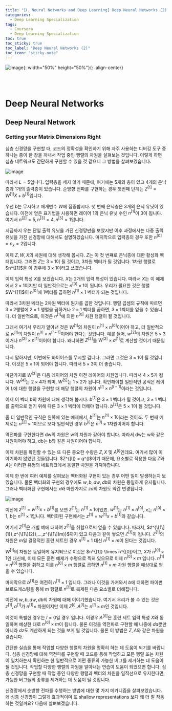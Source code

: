 ```yaml
---
title: "[Ⅰ. Neural Networks and Deep Learning] Deep Neural Networks (2)"
categories:
  - Deep Learning Specialization
tags:
  - Coursera
  - Deep Learning Specialization
toc: true
toc_sticky: true
toc_label: "Deep Neural Networks (2)"
toc_icon: "sticky-note"
---
```


![image](https://user-images.githubusercontent.com/55765292/172768350-41a6b2f0-9468-4b13-bc94-4a38f89ce5e6.png){: width="50%" height="50%"}{: .align-center}

<br><br>

# Deep Neural Networks

## Deep Neural Network

### Getting your Matrix Dimensions Right
심층 신경망을 구현할 때, 코드의 정확성을 확인하기 위해 자주 사용하는 디버깅 도구 중 하나는 종이 한 장을 꺼내서 작업 중인 행렬의 차원을 살펴보는 것입니다. 이렇게 하면 심층 네트워크도 간단하게 구현할 수 있을 것 같으니 그 방법을 살펴보겠습니다.

![image](https://user-images.githubusercontent.com/55765292/176329821-f03d254c-366f-4595-8d59-9eb0d042cafa.png)

따라서 $L = 5$입니다. 입력층을 세지 않기 때문에, 여기에는 5개의 층이 있고 4개의 은닉층과 1개의 출력층이 있습니다. 순방향 전파를 구현하는 경우 첫번째 단계는 $Z^{[1]} = W^{[1]}X + b^{[1]}$입니다.

우선 $b$는 무시하고 매개변수 $W$에 집중합시다. 첫 번째 은닉층은 3개의 은닉 유닛이 있습니다. 이전에 얻은 표기법을 사용하면 레이어 1의 은닉 유닛 수인 $n^{[1]}$이 3이 됩니다. 여기서 $n^{[2]} = 5, n^{[3]} = 4, n^{[5]} = 1$입니다.

지금까지 우는 단일 출력 유닛을 가진 신경망만을 보았지만 이후 과정에서는 다중 출력 유닛을 가진 신경망에 대해서도 설명하겠습니다. 마지막으로 입력층의 경우 또한 $n^{[0]} = n_x = 2$입니다.

이제 $Z,W,X$의 차원에 대해 생각해 봅시다. $Z$는 이 첫 번쨰로 은닉층에 대한 활성화 벡터입니다. 그러면 $Z$는 $3 \times 1$이 될 것이고, 3차원 벡터가 될 것입니다. 1차원 행렬로 $n^{[1]$을 이 경우에 $3 \times 1$이라고 쓰겠습니다.

이제 입력 특성 $X$를 보겠습니다. $X$는 2개의 입력 특성이 있습니다. 따라서 $X$는 이 예제에서 $2 \times 1$이지만 더 일반적으로는 $n^{[0]} \times 1$이 됩니다. 우리가 필요한 것은 행렬 $W^{[1]$이 $n^{[0]}$에 1벡터를 곱하면 $n^{[1]} \times 1$ 벡터가 되는 것입니다.

따라서 3차원 벡터는 2차원 벡터에 뭔가를 곱한 것입니다. 행렬 곱셈의 규칙에 따르면 $3 \times 2$행렬에 $2 \times 1$ 행렬을 곱하거나 $2 \times 1$ 벡터를 곱하면, $3 \times 1$벡터를 얻을 수 있습니다. 더 일반적으로, 이것은 $n^{[1]}$에 의한 $n^{[0]}$ 차원 행렬이 될 것입니다.

그래서 여기서 우리가 알아낸 것은 $W^{[1]}$의 차원이 $n^{[1]} \times n^{[0]}$이어야 하고, 더 일반적으로 $w^{[l]}$의 차원이 $n^{[l]} \times n^{[l-1]}$이어야 한다는 것입니다. 예를 들어, $w^{[2]}$의 차원은 $5 \times 3$이거나 $n^{[2]} \times n^{[1]}$이어야 합니다. 왜냐하면 $Z^{[2]}$를 $W^{[2]} \times a^{[1]}$로 계산할 것이기 때문입니다.

다시 말하지만, 이번에도 바이어스를 무시할 겁니다. 그러면 그것은 $3 \times 1$이 될 것입니다. 이것은 $5 \times 1$이 되어야 합니다. 따라서 $5 \times 3$이 더 좋습니다.

마찬가지로 $W^{[3]}$은 다음 레이어의 차원 이전 레이어의 차원입니다. 따라서 $4 \times 5$가 됩니다. $W^[4]$는 $2 \times 4$가 되며, $W^{[5]}$는 $1 \times 2$가 됩니다. 확인해야할 일반적인 공식은 레이어 $L$에 대한 행렬을 구현할 때 해당 행렬의 차원이 $n^{[l]} \times n^{[l-1]}$이라는 것입니다.

이제 이 벡터 $b$의 차원에 대해 생각해 봅시다. $b^{[1]}$은 $3 \times 1$ 벡터가 될 것이고, $3 \times 1$ 벡터를 출력으로 얻기 위해 다른 $3 \times 1$ 벡터에 더해야 합니다. $b^{[2]}$은 $5 \times 1$이 될 것입니다.

좀 더 일반적인 규칙은 왼쪽에 있는 예제에서, $b^{[1]}$는 $n^{[1]} \times 1$이라는 것이죠. 두 번째 예제로는 $n^{[2]} \times 1$이므로 보다 일반적인 경우 $b^{[l]}$은 $n^{[l]} \times 1$차원이어야 합니다.

역전파를 구현한다면 dw의 차원은 w의 차원과 같아야 합니다. 따라서 dw는 w와 같은 차원이어야 하고, db는 b와 같은 차원이어야 합니다.

이제 차원을 확인할 수 있는 또 다른 중요한 수량은 $Z, X$ 및 $A^{[l]}$인데요. 여기서 많이 이야기하지 않았던 것들입니다. $Z^{[l]} = g^{[l](a^{[1]})$이기 때문에, 요소별로 적용한 다음 $Z$와 $A$는 이러한 유형의 네트워크에서 동일한 차원을 가져야합니다.

이제 한 번에 여러 예제를 살펴보는 벡터화된 구현이 있는 경우 어떤 일이 발생하는지 보겠습니다. 물론 벡터화의 구현의 경우에도 $w, b, dw ,db$의 차원은 동일하게 유지됩니다. 그러나 벡터화된 구현에서는 $x$와 마찬가지로 $za$의 차원도 약간 변경됩니다.

![image](https://user-images.githubusercontent.com/55765292/176329873-45d9d194-16bd-41a2-b4a4-d11d649796e9.png)

이전에 $z^{[1]} = w^{[1]}x + b^{[1]}$를 보면 $z^{[1]}$는 $n^{[1]} \times 1$이었죠. $w^{[1]}$는 $n^{[1]} \times n^{[0]}$, $x$는 $n^{[0]} \times 1$, $b$는 $n^{[1]} \times 1$입니다. 벡터화된 구현에서는 $z^{[1]} = w^{[1]}x + b^{[1]}$와 같습니다.

여기서 $Z^{[1]}$은 개별 예에 대하여 $z^{[1]}$을 취함으로써 얻을 수 있습니다. 따라서, $z^{\[1\](1)},z^{\[1\](2)},...,z^{\[1\](m)}$까지 있고 다음과 같이 쌓으면 $Z^{[1]}$이 됩니다. $Z^{[1]}$의 차원은 $m$일 결정적인 훈련 세트인 경우 $n^{[1]} \times 1$ 대신 $n^{[1]} \times m$이 된다는 것입니다.

$W^{[1]}$의 차원은 동일하게 유지되므로 이것은 $n^{[1]} \times n^{[0]}이고, $X$가 $n^{[0]} \times 1$인 대신에, 이제 모든 훈련 예제가 수평으로 찍혀 있으므로 이제 $n^{[0]} \times m$ 입니다. $n^{[1]} \times n^{[0]}$ 행렬을 취하고 이를 $n^{[0]} \times m$ 행렬로 곱하면 $n^{[1]} \times m$ 차원 행렬을 예상대로 얻을 수 있습니다.

마지막으로 $b^{[1]}$은 여전히 $n^{[1]} \times 1$ 입니다. 그러나 이것을 가져와서 $b$에 더하면 파이썬 브로드캐스팅을 통해 $m$ 행렬로 $n^{[1]}$로 복제된 다음 요소별로 더해집니다.

이전에 $w,b,dw,db$의 차원에 대해 이야기했습니다. 여기서 우리가 볼 수 있는 것은 $z^{[1]}, a^{[1]}$가 $n^{[1]} \times$ 차원이지만 이제 $Z^{[l]}, A^{[l]}$는 $n^{[l]} \times m$인 것입니다.

이것이 특별한 경우는 $l = 0$일 경우 입니다. 이경우 $A^{[0]}$은 훈련 세트 입력 특성 $X$와 동일하며 예상한 대로 $n^{[0]} \times m$이 됩니다. 물론 이것을 역전파로 구현할 때 나중에 $da$뿐만 아니라 $dz$도 계산하게 되는 것을 보게 될 것입니다. 물론 이 방법은 $Z,A$와 같은 차원을 갖습니다.

간단한 실습을 통해 작업할 다양한 행렬의 차원을 명확히 하는 데 도움이 되기를 바랍니다. 심층 신경망에 대해 역전파를 구현할 때 코드를 통해 작업하고 모든 행렬 또는 차원이 일치하는지 확인하는 한 일반적으로 어떤 종류의 가능한 버그를 제거하는 데 도움이 될 것입니다. 작업할 다양한 행렬의 차원을 알아내는 연습이 도움이 되었으면 합니다. 심층 신경망을 구현할 때 작업 중인 다양한 행렬과 벡터의 차원을 일직선으로 유지한다면, 가능한 버그들의 종류를 제거하는 데 도움이 될 것입니다.

신경망에서 순방향 전파를 수행하는 방법에 대한 몇 가지 메카니즘을 살펴보았습니다. 왜 심층 신경망이 그렇게 효과적이며 또 shallow representations 보다 왜 더 잘 작동하는 것일까요? 다음에 살펴보겠습니다.
